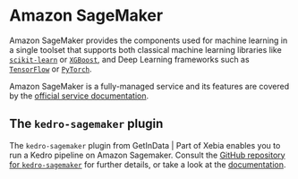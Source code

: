 # Amazon SageMaker

Amazon SageMaker provides the components used for machine learning in a single toolset that supports both classical machine learning libraries like [`scikit-learn`](https://scikit-learn.org/) or [`XGBoost`](https://xgboost.readthedocs.io/), and Deep Learning frameworks such as [`TensorFlow`](https://www.tensorflow.org/) or [`PyTorch`](https://pytorch.org/).

Amazon SageMaker is a fully-managed service and its features are covered by the [official service documentation](https://docs.aws.amazon.com/sagemaker/index.html).

## The `kedro-sagemaker` plugin

The `kedro-sagemaker` plugin from GetInData | Part of Xebia enables you to run a Kedro pipeline on Amazon Sagemaker. Consult the [GitHub repository for `kedro-sagemaker`](https://github.com/getindata/kedro-sagemaker) for further details, or take a look at the [documentation](https://kedro-sagemaker.readthedocs.io/).
